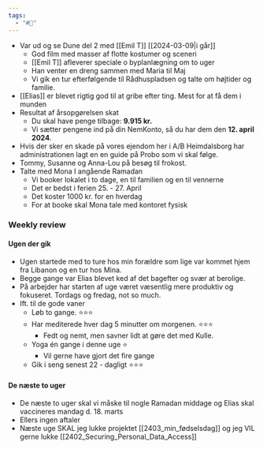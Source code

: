 ```yaml
---
tags:
  - "#📅"
---
```

- Var ud og se Dune del 2 med [[Emil T]] [[2024-03-09|i går]]
	- God film med masser af flotte kostumer og sceneri 
	- [[Emil T]]  afleverer speciale o byplanlægning om to uger 
	- Han venter en dreng sammen med Maria til Maj 
	- Vi gik en tur efterfølgende til Rådhuspladsen og talte om højtider og familie.
- [[Elias]] er blevet rigtig god til at gribe efter ting. Mest for at få dem i munden 
- Resultat af årsopgørelsen skat
	- Du skal have penge tilbage: **9.915 kr.**
	- Vi sætter pengene ind på din NemKonto, så du har dem den **12. april 2024**.
- Hvis der sker en skade på vores ejendom her i A/B Heimdalsborg har administrationen lagt en en guide på Probo som vi skal følge. 
- Tommy, Susanne og Anna-Lou på besøg til frokost.
- Talte med Mona I angående Ramadan 
	- Vi booker lokalet i to dage, en til familien og en til vennerne 
	- Det er bedst i ferien 25. - 27. April
	- Det koster 1000 kr. for en hverdag 
	- For at booke skal Mona tale med kontoret fysisk
### Weekly review
#### Ugen der gik
- Ugen startede med to ture hos min forældre som lige var kommet hjem fra Libanon og en tur hos Mina.
- Begge gange var Elias blevet ked af det bagefter og svær at berolige.
- På arbejder har starten af uge været væsentlig mere produktiv og fokuseret. Tordags og fredag, not so much. 
- Ift. til de gode vaner
	- Løb to gange. ⭐⭐⭐
	- Har mediterede hver dag 5 minutter om morgenen. ⭐⭐⭐
		- Fedt og nemt, men savner lidt at gøre det med Kulle.
	- Yoga én gange i denne uge ⭐
		- Vil gerne have gjort det fire gange 
	- Gik i seng senest 22 - dagligt ⭐⭐⭐
#### De næste to uger 
- De næste to uger skal vi måske til nogle Ramadan middage og Elias skal vaccineres mandag d. 18. marts
- Ellers ingen aftaler
- Næste uge SKAL jeg  lukke projektet [[2403_min_fødselsdag]] og jeg VIL gerne lukke [[2402_Securing_Personal_Data_Access]]  